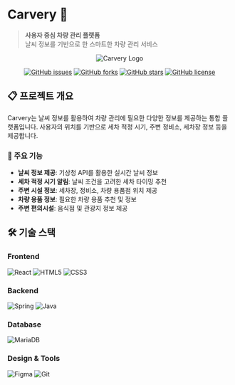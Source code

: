 # Carvery 🚗

> **사용자 중심 차량 관리 플랫폼**  
> 날씨 정보를 기반으로 한 스마트한 차량 관리 서비스

<div align="center">

![Carvery Logo](https://via.placeholder.com/200x100/4A90E2/FFFFFF?text=Carvery)

[![GitHub issues](https://img.shields.io/github/issues/username/carvery)](https://github.com/username/carvery/issues)
[![GitHub forks](https://img.shields.io/github/forks/username/carvery)](https://github.com/username/carvery/network)
[![GitHub stars](https://img.shields.io/github/stars/username/carvery)](https://github.com/username/carvery/stargazers)
[![GitHub license](https://img.shields.io/github/license/username/carvery)](https://github.com/username/carvery/blob/main/LICENSE)

</div>

## 📋 프로젝트 개요

Carvery는 날씨 정보를 활용하여 차량 관리에 필요한 다양한 정보를 제공하는 통합 플랫폼입니다. 사용자의 위치를 기반으로 세차 적정 시기, 주변 정비소, 세차장 정보 등을 제공합니다.

### 🎯 주요 기능

- **날씨 정보 제공**: 기상청 API를 활용한 실시간 날씨 정보
- **세차 적정 시기 알림**: 날씨 조건을 고려한 세차 타이밍 추천
- **주변 시설 정보**: 세차장, 정비소, 차량 용품점 위치 제공
- **차량 용품 정보**: 필요한 차량 용품 추천 및 정보
- **주변 편의시설**: 음식점 및 관광지 정보 제공

## 🛠️ 기술 스택

### Frontend
![React](https://img.shields.io/badge/React-20232A?style=for-the-badge&logo=react&logoColor=61DAFB)
![HTML5](https://img.shields.io/badge/HTML5-E34F26?style=for-the-badge&logo=html5&logoColor=white)
![CSS3](https://img.shields.io/badge/CSS3-1572B6?style=for-the-badge&logo=css3&logoColor=white)

### Backend
![Spring](https://img.shields.io/badge/Spring-6DB33F?style=for-the-badge&logo=spring&logoColor=white)
![Java](https://img.shields.io/badge/Java-ED8B00?style=for-the-badge&logo=java&logoColor=white)

### Database
![MariaDB](https://img.shields.io/badge/MariaDB-003545?style=for-the-badge&logo=mariadb&logoColor=white)

### Design & Tools
![Figma](https://img.shields.io/badge/Figma-F24E1E?style=for-the-badge&logo=figma&logoColor=white)
![Git](https://img.shields.io/badge/Git-F05032?style=for-the-badge&logo=git&logoColor=white)
